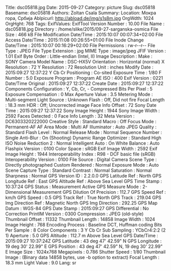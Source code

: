 Title: dsc05818.jpg
Date: 2015-09-27
Category: picture
Slug: dsc05818
Basename: dsc05818
Authors: Zoltan Csala
Summary:
Location: Мокра гора, Србија
Ablpicurl: http://abload.de/img/s1s8m.jpg
OrgWdth: 1024
OrgHght: 768
Tags:
ExifValues: ExifTool Version Number : 10.00
            File Name : dsc05818.jpg
            Directory : /home/slike/2015/09-27-sarganska-osmica
            File Size : 466 kB
            File Modification Date/Time : 2015:10:07 00:07:34+02:00
            File Access Date/Time : 2015:11:08 00:26:55+01:00
            File Inode Change Date/Time : 2015:10:07 00:16:29+02:00
            File Permissions : rw-r--r--
            File Type : JPEG
            File Type Extension : jpg
            MIME Type : image/jpeg
            JFIF Version : 1.01
            Exif Byte Order : Little-endian (Intel, II)
            Image Description :
            Make : SONY
            Camera Model Name : DSC-HX5V
            Orientation : Horizontal (normal)
            X Resolution : 72
            Y Resolution : 72
            Resolution Unit : inches
            Modify Date : 2015:09:27 12:37:22
            Y Cb Cr Positioning : Co-sited
            Exposure Time : 1/80
            F Number : 5.0
            Exposure Program : Program AE
            ISO : 400
            Exif Version : 0221
            Date/Time Original : 2015:09:27 12:37:22
            Create Date : 2015:09:27 12:37:22
            Components Configuration : Y, Cb, Cr, -
            Compressed Bits Per Pixel : 5
            Exposure Compensation : 0
            Max Aperture Value : 3.5
            Metering Mode : Multi-segment
            Light Source : Unknown
            Flash : Off, Did not fire
            Focal Length : 18.3 mm
            HDR : Off; Uncorrected image
            Face Info Offset : 72
            Sony Date Time : 2015:09:27 12:37:22
            Sony Image Height : 1944
            Sony Image Width : 2592
            Faces Detected : 0
            Face Info Length : 32
            Meta Version : DC6303320222000
            Creative Style : Standard
            Macro : Off
            Focus Mode : Permanent-AF
            AF Area Mode : Multi
            AF Illuminator : Auto
            JPEG Quality : Standard
            Flash Level : Normal
            Release Mode : Normal
            Sequence Number : Single
            Anti-Blur : On (Shooting)
            Dynamic Range Optimizer : Standard
            High ISO Noise Reduction 2 : Normal
            Intelligent Auto : On
            White Balance : Auto
            Flashpix Version : 0100
            Color Space : sRGB
            Exif Image Width : 2592
            Exif Image Height : 1944
            Interoperability Index : R98 - DCF basic file (sRGB)
            Interoperability Version : 0100
            File Source : Digital Camera
            Scene Type : Directly photographed
            Custom Rendered : Normal
            Exposure Mode : Auto
            Scene Capture Type : Standard
            Contrast : Normal
            Saturation : Normal
            Sharpness : Normal
            GPS Version ID : 2.2.0.0
            GPS Latitude Ref : North
            GPS Longitude Ref : East
            GPS Altitude Ref : Above Sea Level
            GPS Time Stamp : 10:37:24
            GPS Status : Measurement Active
            GPS Measure Mode : 2-Dimensional Measurement
            GPS Dilution Of Precision : 112.7
            GPS Speed Ref : km/h
            GPS Speed : 0.5
            GPS Track Ref : True North
            GPS Track : 219.04
            GPS Img Direction Ref : Magnetic North
            GPS Img Direction : 292.25
            GPS Map Datum : WGS-84
            GPS Date Stamp : 2015:09:27
            GPS Differential : No Correction
            PrintIM Version : 0300
            Compression : JPEG (old-style)
            Thumbnail Offset : 11332
            Thumbnail Length : 14858
            Image Width : 1024
            Image Height : 768
            Encoding Process : Baseline DCT, Huffman coding
            Bits Per Sample : 8
            Color Components : 3
            Y Cb Cr Sub Sampling : YCbCr4:2:2 (2 1)
            Aperture : 5.0
            GPS Altitude : 112.7 m Above Sea Level
            GPS Date/Time : 2015:09:27 10:37:24Z
            GPS Latitude : 43 deg 47' 42.59" N
            GPS Longitude : 19 deg 30' 22.99" E
            GPS Position : 43 deg 47' 42.59" N, 19 deg 30' 22.99" E
            Image Size : 1024x768
            Megapixels : 0.786
            Shutter Speed : 1/80
            Thumbnail Image : (Binary data 14858 bytes, use -b option to extract)
            Focal Length : 18.3 mm
            Light Value : 9.0
Lang: sr

